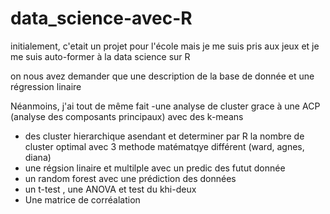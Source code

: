 # data_science-avec-R
initialement, c'etait un projet pour l'école mais je me suis pris aux jeux et je me suis auto-former à la data science sur R

on nous avez demander que une description de la base de donnée et une régression linaire

Néanmoins, j'ai tout de même fait 
 -une analyse de cluster grace à une ACP (analyse des composants principaux) avec des k-means
 - des cluster hierarchique asendant et determiner par R la nombre de cluster optimal avec 3 methode matématqye différent  (ward, agnes, diana)
 - une régsion linaire et multilple avec un predic des futut donnée
 - un random forest avec une prédiction des données
 - un t-test , une ANOVA  et test du khi-deux
 - Une matrice de corréalation
